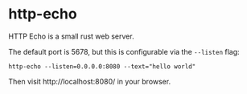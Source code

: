 # http-echo

HTTP Echo is a small rust web server.

The default port is 5678, but this is configurable via the `--listen` flag:

```
http-echo --listen=0.0.0.0:8080 --text="hello world"
```

Then visit http://localhost:8080/ in your browser.
